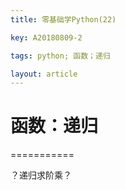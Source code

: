 ```yaml
---
title: 零基础学Python(22)

key: A20180809-2

tags: python; 函数；递归

layout: article
---
```


# 函数：递归

===========

？递归求阶乘？



